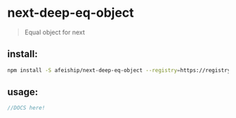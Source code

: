# next-deep-eq-object
> Equal object for next

## install:
```bash
npm install -S afeiship/next-deep-eq-object --registry=https://registry.npm.taobao.org
```

## usage:
```js
//DOCS here!
```
